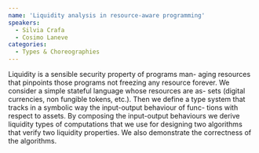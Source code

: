 ```yaml
---
name: 'Liquidity analysis in resource-aware programming'
speakers:
  - Silvia Crafa
  - Cosimo Laneve
categories:
  - Types & Choreographies
---
```


Liquidity is a sensible security property of programs man- aging resources that pinpoints those programs not freezing any resource forever. We consider a simple stateful language whose resources are as- sets (digital currencies, non fungible tokens, etc.). Then we define a type system that tracks in a symbolic way the input-output behaviour of func- tions with respect to assets. By composing the input-output behaviours we derive liquidity types of computations that we use for designing two algorithms that verify two liquidity properties. We also demonstrate the correctness of the algorithms.
